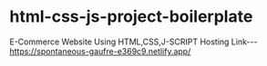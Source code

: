 # html-css-js-project-boilerplate

E-Commerce Website Using HTML,CSS,J-SCRIPT
Hosting Link---https://spontaneous-gaufre-e369c9.netlify.app/
